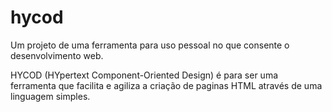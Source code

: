 # hycod
Um projeto de uma ferramenta para uso pessoal no que consente o desenvolvimento web.

HYCOD (HYpertext Component-Oriented Design) é para ser uma ferramenta que facilita e agiliza a criação de paginas HTML através de uma linguagem simples.
